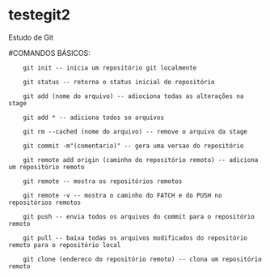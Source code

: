 # testegit2
Estudo de Git

#COMANDOS BÁSICOS:

        git init -- inicia um repositório git localmente 

        git status -- retorna o status inicial do repositório

        git add (nome do arquivo) -- adiociona todas as alterações na stage

        git add * -- adiciona todos so arquivos

        git rm --cached (nome do arquivo) -- remove o arquivo da stage

        git commit -m"(comentario)" -- gera uma versao do repositório

        git remote add origin (caminho do repositório remoto) -- adiciona um repositório remoto

        git remote -- mostra os repositórios remotos

        git remote -v -- mostra o caminho do FATCH e do PUSH no repositórios remotos

        git push -- envia todos os arquivos do commit para o repositório remoto

        git pull -- baixa todas os arquivos modificados do repositório remoto para o repositório local

        git clone (endereco do repositório remoto) -- clona um repositório remoto
